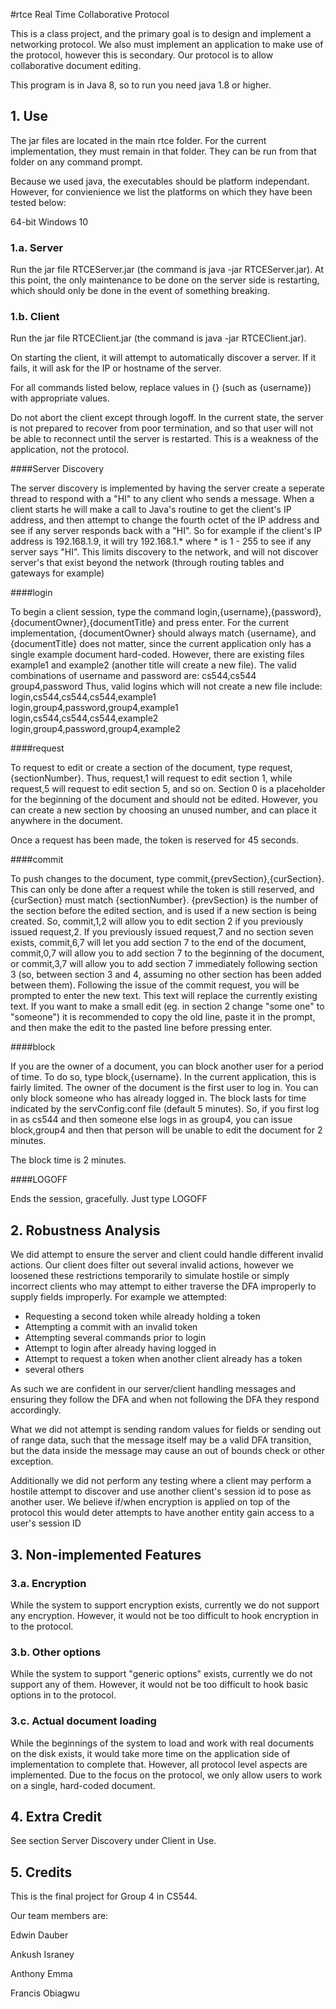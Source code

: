 #rtce
Real Time Collaborative Protocol

This is a class project, and the primary goal is to design and implement a networking protocol.  We also must implement an application to make use of the protocol, however this is secondary.  Our protocol is to allow collaborative document editing.

This program is in Java 8, so to run you need java 1.8 or higher.

## 1. Use

The jar files are located in the main rtce folder.  For the current implementation, they must remain in that folder.
They can be run from that folder on any command prompt.

Because we used java, the executables should be platform independant.  However, for convienience we list the platforms on which they have been tested below:

64-bit Windows 10

### 1.a. Server

Run the jar file RTCEServer.jar (the command is java -jar RTCEServer.jar).  At this point, the only maintenance to be done on the server side is restarting, which should only be done in the event of something breaking.

### 1.b. Client 

Run the jar file RTCEClient.jar (the command is java -jar RTCEClient.jar).

On starting the client, it will attempt to automatically discover a server.  If it fails, it will ask for the IP or hostname of the server.

For all commands listed below, replace values in {} (such as {username}) with appropriate values.

Do not abort the client except through logoff.  In the current state, the server is not prepared to recover from poor termination, and so that user will not be able to reconnect until the server is restarted.  This is a weakness of the application, not the protocol.

####Server Discovery

The server discovery is implemented by having the server create a seperate thread to respond with a 
"HI" to any client who sends a message.    When a client starts he will make a call to Java's routine
to get the client's IP address, and then attempt to change the fourth octet of the IP address and see
if any server responds back with a "HI".   So for example if the client's IP address is 192.168.1.9, it will
try 192.168.1.* where * is 1 - 255 to see if any server says "HI".    This limits discovery to the network, and will not discover server's that exist beyond the network (through routing tables and gateways for example)  

####login

To begin a client session, type the command login,{username},{password},{documentOwner},{documentTitle} and press enter.
For the current implementation, {documentOwner} should always match {username}, and {documentTitle} does not matter, since the current application only has a single example document hard-coded.  However, there are existing files example1 and example2 (another title will create a new file).
The valid combinations of username and password are:
cs544,cs544
group4,password
Thus, valid logins which will not create a new file include:
login,cs544,cs544,cs544,example1
login,group4,password,group4,example1
login,cs544,cs544,cs544,example2
login,group4,password,group4,example2

####request

To request to edit or create a section of the document, type request,{sectionNumber}.  Thus, request,1 will request to edit section 1, while request,5 will request to edit section 5, and so on.  Section 0 is a placeholder for the beginning of the document and should not be edited.  However, you can create a new section by choosing an unused number, and can place it anywhere in the document.

Once a request has been made, the token is reserved for 45 seconds.

####commit

To push changes to the document, type commit,{prevSection},{curSection}.  This can only be done after a request while the token is still reserved, and {curSection} must match {sectionNumber}.  {prevSection} is the number of the section before the edited section, and is used if a new section is being created.  So, commit,1,2 will allow you to edit section 2 if you previously issued request,2.  If you previously issued request,7 and no section seven exists, commit,6,7 will let you add section 7 to the end of the document, commit,0,7 will allow you to add section 7 to the beginning of the document, or commit,3,7 will allow you to add section 7 immediately following section 3 (so, between section 3 and 4, assuming no other section has been added between them).
Following the issue of the commit request, you will be prompted to enter the new text.  This text will replace the currently existing text.  If you want to make a small edit (eg. in section 2 change "some one" to "someone") it is recommended to copy the old line, paste it in the prompt, and then make the edit to the pasted line before pressing enter.

####block

If you are the owner of a document, you can block another user for a period of time.  To do so, type block,{username}.  In the current application, this is fairly limited.  The owner of the document is the first user to log in.  You can only block someone who has already logged in.  The block lasts for time indicated by the servConfig.conf file (default 5 minutes).  So, if you first log in as cs544 and then someone else logs in as group4, you can issue block,group4 and then that person will be unable to edit the document for 2 minutes.

The block time is 2 minutes.

####LOGOFF

Ends the session, gracefully. Just type LOGOFF

## 2. Robustness Analysis

We did attempt to ensure the server and client could handle different invalid actions.   Our client
does filter out several invalid actions, however we loosened these restrictions temporarily to simulate
hostile or simply incorrect clients who may attempt to either traverse the DFA improperly to supply fields
improperly.   For example we attempted:
- Requesting a second token while already holding a token
- Attempting a commit with an invalid token
- Attempting several commands prior to login
- Attempt to login after already having logged in
- Attempt to request a token when another client already has a token
- several others

As such we are confident in our server/client handling messages and ensuring they follow the DFA and when
not following the DFA they respond accordingly.   

What we did not attempt is sending random values for fields or sending out of range data, such that the
message itself may be a valid DFA transition, but the data inside the message may cause an out of bounds
check or other exception.   

Additionally we did not perform any testing where a client may perform a hostile attempt to discover and
use another client's session id to pose as another user.   We believe if/when encryption is applied on
top of the protocol this would deter attempts to have another entity gain access to a user's session ID 

## 3. Non-implemented Features

### 3.a. Encryption

While the system to support encryption exists, currently we do not support any encryption.  However, it would not be too difficult to hook encryption in to the protocol.

### 3.b. Other options

While the system to support "generic options" exists, currently we do not support any of them.  However, it would not be too difficult to hook basic options in to the protocol.

### 3.c. Actual document loading

While the beginnings of the system to load and work with real documents on the disk exists, it would take more time on the application side of implementation to complete that.  However, all protocol level aspects are implemented.  Due to the focus on the protocol, we only allow users to work on a single, hard-coded document.

## 4. Extra Credit

See section Server Discovery under Client in Use.

## 5. Credits

This is the final project for Group 4 in CS544.


Our team members are:

Edwin Dauber

Ankush Israney

Anthony Emma

Francis Obiagwu